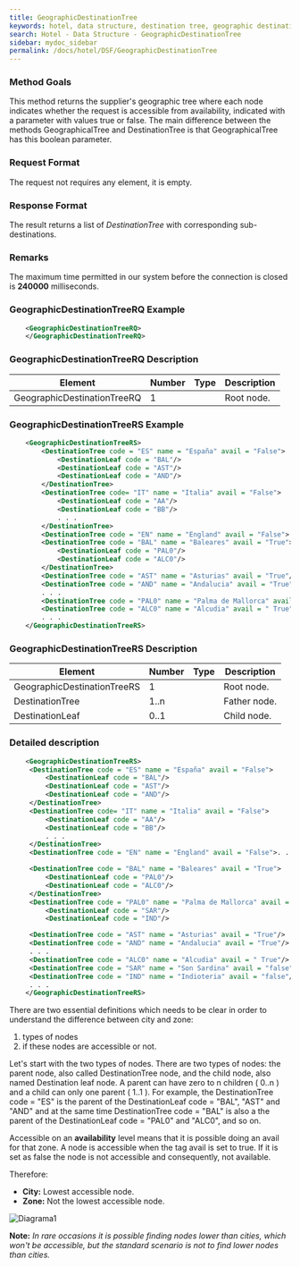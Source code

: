 ```yaml
---
title: GeographicDestinationTree
keywords: hotel, data structure, destination tree, geographic destination tree
search: Hotel - Data Structure - GeographicDestinationTree
sidebar: mydoc_sidebar
permalink: /docs/hotel/DSF/GeographicDestinationTree
---
```




### Method Goals


This method returns the supplier's geographic tree where each node indicates whether the request is accessible from availability, indicated with a parameter with values true or false. The main difference between the methods GeographicalTree and DestinationTree is
that GeographicalTree has this boolean parameter.



### Request Format


The request not requires any element, it is empty.



### Response Format


The result returns a list of *DestinationTree* with corresponding
sub-destinations.



### Remarks


The maximum time permitted in our system before the connection is closed is **240000** milliseconds.



### GeographicDestinationTreeRQ Example


~~~xml
    <GeographicDestinationTreeRQ>
    </GeographicDestinationTreeRQ>
~~~


### GeographicDestinationTreeRQ Description




| **Element**		      | **Number** | **Type** | **Description**	|
| --------------------------- | ---------- | -------- | --------------- |
| GeographicDestinationTreeRQ | 1          |	      | Root node.	|



### GeographicDestinationTreeRS Example


~~~xml
    <GeographicDestinationTreeRS>
        <DestinationTree code = "ES" name = "España" avail = "False">
            <DestinationLeaf code = "BAL"/>
            <DestinationLeaf code = "AST"/>
            <DestinationLeaf code = "AND"/>
        </DestinationTree>
        <DestinationTree code= "IT" name = "Italia" avail = "False">
            <DestinationLeaf code = "AA"/>
            <DestinationLeaf code = "BB"/>
            . . .
        </DestinationTree>
        <DestinationTree code = "EN" name = "England" avail = "False">. . .</DestinationTree>
        <DestinationTree code = "BAL" name = "Baleares" avail = "True">
            <DestinationLeaf code = "PAL0"/>
            <DestinationLeaf code = "ALC0"/>
        </DestinationTree>
        <DestinationTree code = "AST" name = "Asturias" avail = "True"/>
        <DestinationTree code = "AND" name = "Andalucia" avail = "True"/>
        . . .
        <DestinationTree code = "PAL0" name = "Palma de Mallorca" avail = " True"/>
        <DestinationTree code = "ALC0" name = "Alcudia" avail = " True"/>
        . . .
    </GeographicDestinationTreeRS>
~~~


### GeographicDestinationTreeRS Description




| **Element**			| **Number** | **Type** | **Description**	|
| ----------------------------- | ---------- | -------- | --------------------- |
| GeographicDestinationTreeRS	| 1          | 		| Root node.		|
| DestinationTree		| 1..n       |		| Father node.		|
| DestinationLeaf		| 0..1       |		| Child node.		|



### Detailed description


~~~xml
    <GeographicDestinationTreeRS>
     <DestinationTree code = "ES" name = "España" avail = "False">
         <DestinationLeaf code = "BAL"/>
         <DestinationLeaf code = "AST"/>
         <DestinationLeaf code = "AND"/>
     </DestinationTree>
     <DestinationTree code= "IT" name = "Italia" avail = "False">
         <DestinationLeaf code = "AA"/>
         <DestinationLeaf code = "BB"/>
         . . .
     </DestinationTree>
     <DestinationTree code = "EN" name = "England" avail = "False">. . .</DestinationTree>

     <DestinationTree code = "BAL" name = "Baleares" avail = "True">
         <DestinationLeaf code = "PAL0"/>
         <DestinationLeaf code = "ALC0"/>
     </DestinationTree>
     <DestinationTree code = "PAL0" name = "Palma de Mallorca" avail = " True"/>
         <DestinationLeaf code = "SAR"/>
         <DestinationLeaf code = "IND"/>

     <DestinationTree code = "AST" name = "Asturias" avail = "True"/>
     <DestinationTree code = "AND" name = "Andalucia" avail = "True"/>
     . . .
     <DestinationTree code = "ALC0" name = "Alcudia" avail = " True"/>
     <DestinationTree code = "SAR" name = "Son Sardina" avail = "false"/>
     <DestinationTree code = "IND" name = "Indioteria" avail = "false"/>
     . . .
    </GeographicDestinationTreeRS>
~~~


There are two essential definitions which needs to be clear in order to understand the difference between city and zone:

1. types of nodes
2. if these nodes are accessible or not.

Let's start with the two types of nodes. There are two types of nodes: the parent node, also called DestinationTree node, and the child node, also named Destination leaf node. A parent can have zero to n children ( 0..n ) and a child can only one parent ( 1..1 ). For example, the DestinationTree code = "ES" is the parent of the DestinationLeaf code = "BAL", "AST" and "AND" and at the same time DestinationTree code = "BAL" is also a the parent of the DestinationLeaf code = "PAL0" and "ALC0", and so on.

Accessible on an **availability** level means that it is possible doing an avail for that zone. A node is accessible when the tag avail is set to true. If it is set as false the node is not accessible and consequently, not available.

Therefore:

-   **City:** Lowest accessible node.
-   **Zone:** Not the lowest accessible node.

![Diagrama1](/articles-pub/docs/hotel/images/diagrama1.png)

 **Note:** *In rare occasions it is possible finding nodes lower than cities, which won't be accessible, but the standard scenario is not to find lower nodes than cities.*

